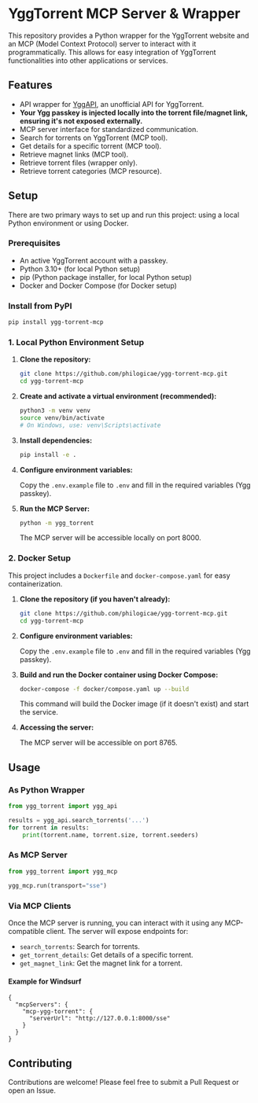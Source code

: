 # YggTorrent MCP Server & Wrapper

This repository provides a Python wrapper for the YggTorrent website and an MCP (Model Context Protocol) server to interact with it programmatically. This allows for easy integration of YggTorrent functionalities into other applications or services.


## Features

-   API wrapper for [YggAPI](https://yggapi.eu/), an unofficial API for YggTorrent.
-   **Your Ygg passkey is injected locally into the torrent file/magnet link, ensuring it's not exposed externally.**
-   MCP server interface for standardized communication.
-   Search for torrents on YggTorrent (MCP tool).
-   Get details for a specific torrent (MCP tool).
-   Retrieve magnet links (MCP tool).
-   Retrieve torrent files (wrapper only).
-   Retrieve torrent categories (MCP resource).

## Setup

There are two primary ways to set up and run this project: using a local Python environment or using Docker.

### Prerequisites

-   An active YggTorrent account with a passkey.
-   Python 3.10+ (for local Python setup)
-   pip (Python package installer, for local Python setup)
-   Docker and Docker Compose (for Docker setup)

### Install from PyPI

```bash
pip install ygg-torrent-mcp
```

### 1. Local Python Environment Setup

1.  **Clone the repository:**
    ```bash
    git clone https://github.com/philogicae/ygg-torrent-mcp.git
    cd ygg-torrent-mcp
    ```

2.  **Create and activate a virtual environment (recommended):**
    ```bash
    python3 -m venv venv
    source venv/bin/activate
    # On Windows, use: venv\Scripts\activate
    ```

3.  **Install dependencies:**
    ```bash
    pip install -e .
    ```

4.  **Configure environment variables:**

    Copy the `.env.example` file to `.env` and fill in the required variables (Ygg passkey).

5.  **Run the MCP Server:**
    ```bash
    python -m ygg_torrent
    ```
    The MCP server will be accessible locally on port 8000.

### 2. Docker Setup

This project includes a `Dockerfile` and `docker-compose.yaml` for easy containerization.

1.  **Clone the repository (if you haven't already):**
    ```bash
    git clone https://github.com/philogicae/ygg-torrent-mcp.git
    cd ygg-torrent-mcp
    ```
2.  **Configure environment variables:**

    Copy the `.env.example` file to `.env` and fill in the required variables (Ygg passkey).

3.  **Build and run the Docker container using Docker Compose:**
    ```bash
    docker-compose -f docker/compose.yaml up --build
    ```
    This command will build the Docker image (if it doesn't exist) and start the service.

4.  **Accessing the server:**

    The MCP server will be accessible on port 8765.

## Usage

### As Python Wrapper

```python
from ygg_torrent import ygg_api

results = ygg_api.search_torrents('...')
for torrent in results:
    print(torrent.name, torrent.size, torrent.seeders)
```

### As MCP Server

```python
from ygg_torrent import ygg_mcp

ygg_mcp.run(transport="sse")
```

### Via MCP Clients

Once the MCP server is running, you can interact with it using any MCP-compatible client. The server will expose endpoints for:

-   `search_torrents`: Search for torrents.
-   `get_torrent_details`: Get details of a specific torrent.
-   `get_magnet_link`: Get the magnet link for a torrent.

#### Example for Windsurf

```
{
  "mcpServers": {
    "mcp-ygg-torrent": {
      "serverUrl": "http://127.0.0.1:8000/sse"
    }
  }
}
```

## Contributing

Contributions are welcome! Please feel free to submit a Pull Request or open an Issue.